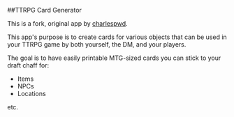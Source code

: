 ##TTRPG Card Generator

This is a fork, original app by [charlespwd](https://github.com/charlespwd/dnd-magic-item-card).

This app's purpose is to create cards for various objects that can be used in your TTRPG game by both yourself, the DM, and your players.

The goal is to have easily printable MTG-sized cards you can stick to your draft chaff for:
- Items
- NPCs
- Locations

etc.